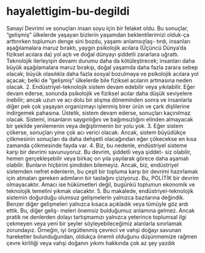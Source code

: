 # hayalettigim-bu-degildi
Sanayi Devrimi ve sonuçları insan soyu için bir felaket oldu. Bu sonuçlar, “gelişmiş” ülkelerde yaşayan
bizlerin yaşamdan beklentilerimizi olduk-ça arttırırken toplumun denge sini bozdu, yaşamı anlamsızlaş-
tırdı, insanları aşağılamalara maruz bıraktı, yaygın psikolojik acılara (Üçüncü Dünya’da fiziksel acılara
da) yol açtı ve doğal dünyayı şiddetli zararlara uğrattı. Teknolojik ilerleyişin devamı durumu daha da
kötüleştirecek; insanları daha büyük aşağılamalara maruz bırakıp, doğal yaşamda daha fazla zarara
sebep olacak; büyük olasılıkla daha fazla sosyal bozulmaya ve psikolojik acılara yol açacak; belki de
“gelişmiş” ülkelerde bile fiziksel acıların artmasına neden olacak.
2. Endüstriyel-teknolojik sistem devam edebilir veya yıkılabilir. Eğer devam ederse, sonunda psikolojik
ve fiziksel acılar daha düşük seviyelere inebilir; ancak uzun ve acı dolu bir alışma döneminden sonra
ve insanlarla diğer pek çok yaşayan organizmayı işlenmiş birer ürün ve çark dişlilerine indirgemek
pahasına. Üstelik, sistem devam ederse, sonuçları kaçınılmaz olacak. Sistemi, insanların saygınlığını ve
bağımsızlığını elinden almayacak bir şekilde yenilemenin veya değiştirmenin bir yolu yok.
3. Eğer sistem çökerse, sonuçları yine çok acı verici olacak. Ancak, sistem büyüdükçe çökmesinin
sonuçları da daha dehşetli olacağından eğer çökecekse en kısa zamanda çökmesinde fayda var.
4. Biz, bu nedenle, endüstriyel sisteme karşı bir devrimi savunuyoruz. Bu devrim, şiddetli veya şiddet-
siz olabilir, hemen gerçekleşebilir veya birkaç on yıla yayılarak görece daha aşamalı olabilir. Bunların
hiçbirini şimdiden bilemeyiz. Ancak, biz, endüstriyel sistemden nefret edenlerin, bu çeşit bir topluma
karşı bir devrimi hazırlamak için atmaları gereken adımların bir taslağını çiziyoruz. Bu, POLİTİK bir
devrim olmayacaktır. Amacı ise hükümetleri değil, bugünkü toplumun ekonomik ve teknolojik temelini
yıkmak olacaktır.
5. Bu makalede, endüstriyel-teknolojik sistemin doğurduğu olumsuz gelişmelerin yalnızca bazılarına
değindik. Benzer diğer gelişmeleri yalnızca kısaca açıkladık veya tümüyle göz ardı ettik. Bu, diğer geliş-
meleri önemsiz bulduğumuz anlamına gelmez. Ancak pratik ne denlerden dolayı tartışmamızı yalnızca
yeterince toplumsal ilgi çekmeyen veya yeni bir şeyler söyleyebileceğimiz alanlarla sınırlamak zorundayız.
Örneğin, iyi örgütlenmiş çevreci ve vahşi doğayı savunan hareketler bulunduğundan, oldukça önemli
olduğunu düşünmemize rağmen çevre kirliliği veya vahşi doğanın yıkımı hakkında çok az şey yazdık
